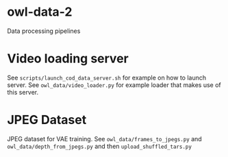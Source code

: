 # owl-data-2
Data processing pipelines


# Video loading server

See `scripts/launch_cod_data_server.sh` for example on how to launch server. See `owl_data/video_loader.py` for example loader that makes use of this server.

# JPEG Dataset

JPEG dataset for VAE training. See `owl_data/frames_to_jpegs.py` and `owl_data/depth_from_jpegs.py` and then `upload_shuffled_tars.py`
